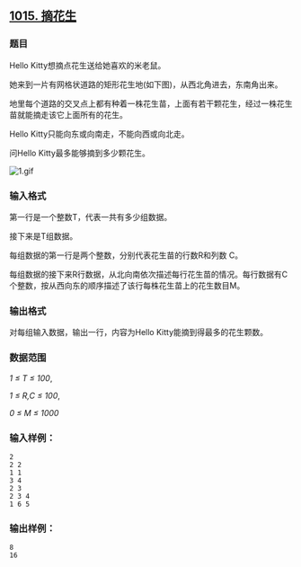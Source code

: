 ## [1015. 摘花生](https://www.acwing.com/problem/content/1017/)

### 题目

Hello Kitty想摘点花生送给她喜欢的米老鼠。

她来到一片有网格状道路的矩形花生地(如下图)，从西北角进去，东南角出来。

地里每个道路的交叉点上都有种着一株花生苗，上面有若干颗花生，经过一株花生苗就能摘走该它上面所有的花生。

Hello Kitty只能向东或向南走，不能向西或向北走。

问Hello Kitty最多能够摘到多少颗花生。

 ![1.gif](https://cdn.acwing.com/media/article/image/2019/09/12/19_a8509f26d5-1.gif)

### 输入格式

第一行是一个整数T，代表一共有多少组数据。

接下来是T组数据。

每组数据的第一行是两个整数，分别代表花生苗的行数R和列数 C。

每组数据的接下来R行数据，从北向南依次描述每行花生苗的情况。每行数据有C个整数，按从西向东的顺序描述了该行每株花生苗上的花生数目M。

### 输出格式

对每组输入数据，输出一行，内容为Hello Kitty能摘到得最多的花生颗数。

### 数据范围

*1 ≤ T ≤ 100*,

*1 ≤ R,C ≤ 100*,

*0 ≤ M ≤ 1000*

### 输入样例：

```
2
2 2
1 1
3 4
2 3
2 3 4
1 6 5
```

### 输出样例：

```
8
16
```
